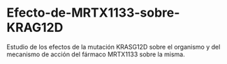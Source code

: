 # Efecto-de-MRTX1133-sobre-KRAG12D
Estudio de los efectos de la mutación KRASG12D sobre el organismo y del mecanismo de acción del fármaco MRTX1133 sobre la misma. 
